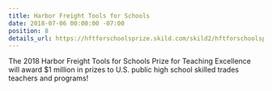 ```yaml
---
title: Harbor Freight Tools for Schools
date: 2018-07-06 00:00:00 -07:00
position: 8
details_url: https://hftforschoolsprize.skild.com/skild2/hftforschoolsprize/loginPage.action=
---
```


The 2018 Harbor Freight Tools for Schools Prize for Teaching Excellence will award $1 million in prizes to U.S. public high school skilled trades teachers and programs!

